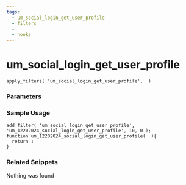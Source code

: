 ```yaml
---
tags: 
  - um_social_login_get_user_profile
  - filters
  - 
  - hooks
---
```

# um\_social\_login\_get\_user\_profile

``` php:no-line-numbers
apply_filters( 'um_social_login_get_user_profile',  )
```
<div class='hook-sep'></div>

### Parameters

<div class='hook-sep'></div>



### Sample Usage

``` php:no-line-numbers
add_filter( 'um_social_login_get_user_profile', 'um_12202024_social_login_get_user_profile', 10, 0 );
function um_12202024_social_login_get_user_profile(  ){
  return ;
}
```
<div class='hook-sep'></div>



### Related Snippets

Nothing was found


